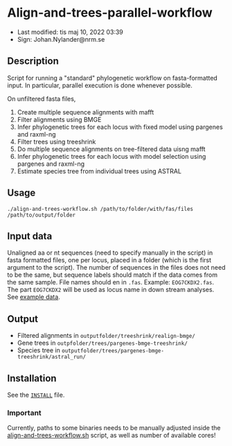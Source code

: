 # Align-and-trees-parallel-workflow

- Last modified: tis maj 10, 2022  03:39
- Sign: Johan.Nylander\@nrm.se

## Description

Script for running a "standard" phylogenetic workflow on fasta-formatted input.
In particular, parallel execution is done whenever possible.


On unfiltered fasta files,

1. Create multiple sequence alignments with mafft
2. Filter alignments using BMGE
3. Infer phylogenetic trees for each locus with fixed model using pargenes and raxml-ng
4. Filter trees using treeshrink
5. Do multiple sequence alignments on tree-filtered data uisng mafft
6. Infer phylogenetic trees for each locus with model selection using pargenes and raxml-ng
7. Estimate species tree from individual trees using ASTRAL

## Usage

    ./align-and-trees-workflow.sh /path/to/folder/with/fas/files /path/to/output/folder

## Input data

Unaligned aa or nt sequences (need to specify manually in the script) in fasta
formatted files, one per locus, placed in a folder (which is the first argument
to the script). The number of sequences in the files does not need to be the
same, but sequence labels should match if the data comes from the same sample.
File names should en in `.fas`. Example: `EOG7CKDX2.fas`.  The part `EOG7CKDX2`
will be used as locus name in down stream analyses. See [example data](data).

## Output

- Filtered alignments in `outputfolder/treeshrink/realign-bmge/`
- Gene trees in `outpfolder/trees/pargenes-bmge-treeshrink/`
- Species tree in `outputfolder/trees/pargenes-bmge-treeshrink/astral_run/`

## Installation

See the [`INSTALL`](INSTALL) file.

### Important

Currently, paths to some binaries needs to be manually adjusted inside the
[align-and-trees-workflow.sh](src/align-and-trees-workflow.sh) script, as well
as number of available cores!

